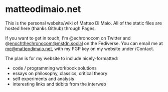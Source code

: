 # matteodimaio.net

This is the personal website/wiki of Matteo Di Maio. All of the static files are hosted here (thanks Github) through Pages. 

If you want to get in touch, I'm @echronocom on Twitter and @enochthechronocom@mstdn.social on the Fediverse. You can email me at me@matteodimaio.net, with my PGP key on my website under /Contact. 

The plan is for my website to include nicely-formatted:

- code / programming workbook solutions
- essays on philosophy, classics, critical theory
- self experiments and analysis 
- interesting links and tidbits from the interweb



